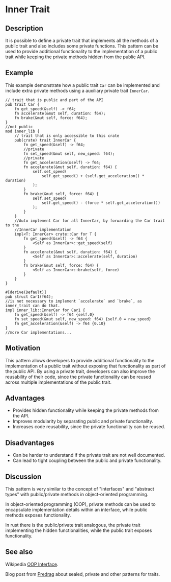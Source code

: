 # Inner Trait

## Description

It is possible to define a private trait that implements all the
methods of a public trait and also includes some private functions. This pattern
can be used to provide additional functionality to the implementation of a
public trait while keeping the private methods hidden from the public API.

## Example

This example demonstrate how a public trait `Car` can be implemented and include
extra private methods using a auxiliary private trait `InnerCar`.

```rust,ignore
// trait that is public and part of the API
pub trait Car {
    fn get_speed(&self) -> f64;
    fn accelerate(&mut self, duration: f64);
    fn brake(&mut self, force: f64);
}
//not public
mod inner_lib {
    // trait that is only accessible to this crate
    pub(crate) trait InnerCar {
        fn get_speed(&self) -> f64;
        //private
        fn set_speed(&mut self, new_speed: f64);
        //private
        fn get_acceleration(&self) -> f64;
        fn accelerate(&mut self, duration: f64) {
            self.set_speed(
                self.get_speed() + (self.get_acceleration() * duration)
            );
        }
        fn brake(&mut self, force: f64) {
            self.set_speed(
                self.get_speed() - (force * self.get_acceleration())
            );
        }
    }
    //Auto implement Car for all InnerCar, by forwarding the Car trait to the
    //InnerCar implementation
    impl<T: InnerCar> crate::Car for T {
        fn get_speed(&self) -> f64 {
            <Self as InnerCar>::get_speed(self)
        }
        fn accelerate(&mut self, duration: f64) {
            <Self as InnerCar>::accelerate(self, duration)
        }
        fn brake(&mut self, force: f64) {
            <Self as InnerCar>::brake(self, force)
        }
    }
}

#[derive(Default)]
pub struct Car1(f64);
//is not necessary to implement `accelerate` and `brake`, as inner_trait can do that.
impl inner_lib::InnerCar for Car1 {
    fn get_speed(&self) -> f64 {self.0}
    fn set_speed(&mut self, new_speed: f64) {self.0 = new_speed}
    fn get_acceleration(&self) -> f64 {0.10}
}
//more Car implementations...
```

## Motivation

This pattern allows developers to provide additional functionality to the
implementation of a public trait without exposing that functionality as part of
the public API. By using a private trait, developers can also improve the
reusability of their code, since the private functionality can be reused across
multiple implementations of the public trait.

## Advantages

- Provides hidden functionality while keeping the private methods from the API.
- Improves modularity by separating public and private functionality.
- Increases code reusability, since the private functionality can be reused.

## Disadvantages

- Can be harder to understand if the private trait are not well documented.
- Can lead to tight coupling between the public and private functionality.

## Discussion

This pattern is very similar to the concept of "interfaces" and "abstract types"
with public/private methods in object-oriented programming.

In object-oriented programming (OOP), private methods can be used to encapsulate
implementation details within an interface, while public methods exposes
functionality.

In rust there is the public/private trait analogous, the private trait
implementing the hidden functionalities, while the public trait exposes
functionality.

## See also

Wikipedia [OOP Interface](https://en.wikipedia.org/wiki/Interface_%28object-oriented_programming%29).

Blog post from [Predrag](https://predr.ag/blog/definitive-guide-to-sealed-traits-in-rust/)
about sealed, private and other patterns for traits.
